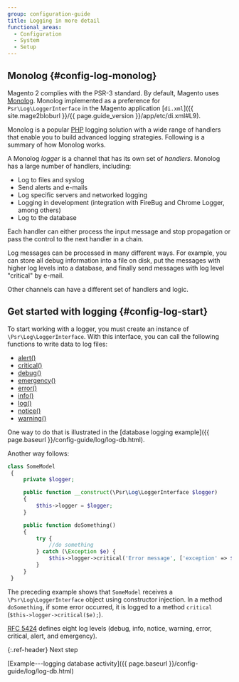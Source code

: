 ```yaml
---
group: configuration-guide
title: Logging in more detail
functional_areas:
  - Configuration
  - System
  - Setup
---
```


## Monolog {#config-log-monolog}

Magento 2 complies with the PSR-3 standard. By default, Magento uses [Monolog](https://github.com/Seldaek/monolog). Monolog implemented as a preference for `Psr\Log\LoggerInterface` in the Magento application [`di.xml`]({{ site.mage2bloburl }}/{{ page.guide_version }}/app/etc/di.xml#L9).

Monolog is a popular [PHP](https://glossary.magento.com/php) logging solution with a wide range of handlers that enable you to build advanced logging strategies. Following is a summary of how Monolog works.

A Monolog _logger_ is a channel that has its own set of _handlers_. Monolog has a large number of handlers, including:

*  Log to files and syslog
*  Send alerts and e-mails
*  Log specific servers and networked logging
*  Logging in development (integration with FireBug and Chrome Logger, among others)
*  Log to the database

Each handler can either process the input message and stop propagation or pass the control to the next handler in a chain.

Log messages can be processed in many different ways. For example, you can store all debug information into a file on disk, put the messages with higher log levels into a database, and finally send messages with log level "critical" by e-mail.

Other channels can have a different set of handlers and logic.

## Get started with logging {#config-log-start}

To start working with a logger, you must create an instance of `\Psr\Log\LoggerInterface`. With this interface, you can call the following functions to write data to log files:

*  [alert()](https://github.com/php-fig/log/blob/master/src/LoggerInterface.php#L43)
*  [critical()](https://github.com/php-fig/log/blob/master/src/LoggerInterface.php#L55)
*  [debug()](https://github.com/php-fig/log/blob/master/src/LoggerInterface.php#L111)
*  [emergency()](https://github.com/php-fig/log/blob/master/src/LoggerInterface.php#L30)
*  [error()](https://github.com/php-fig/log/blob/master/src/LoggerInterface.php#L66)
*  [info()](https://github.com/php-fig/log/blob/master/src/LoggerInterface.php#L101)
*  [log()](https://github.com/php-fig/log/blob/master/src/LoggerInterface.php#L122)
*  [notice()](https://github.com/php-fig/log/blob/master/src/LoggerInterface.php#L89)
*  [warning()](https://github.com/php-fig/log/blob/master/src/LoggerInterface.php#L79)

One way to do that is illustrated in the [database logging example]({{ page.baseurl }}/config-guide/log/log-db.html).

Another way follows:

```php
class SomeModel
 {
     private $logger;

     public function __construct(\Psr\Log\LoggerInterface $logger)
     {
         $this->logger = $logger;
     }

     public function doSomething()
     {
         try {
             //do something
         } catch (\Exception $e) {
             $this->logger->critical('Error message', ['exception' => $e]);
         }
     }
 }
```

The preceding example shows that `SomeModel` receives a `\Psr\Log\LoggerInterface` object using constructor injection. In a method `doSomething`, if some error occurred, it is logged to a method `critical` (`$this->logger->critical($e);`).

[RFC 5424](https://tools.ietf.org/html/rfc5424) defines eight log levels (debug, info, notice, warning, error, critical, alert, and emergency).

{:.ref-header}
Next step

[Example---logging database activity]({{ page.baseurl }}/config-guide/log/log-db.html)
